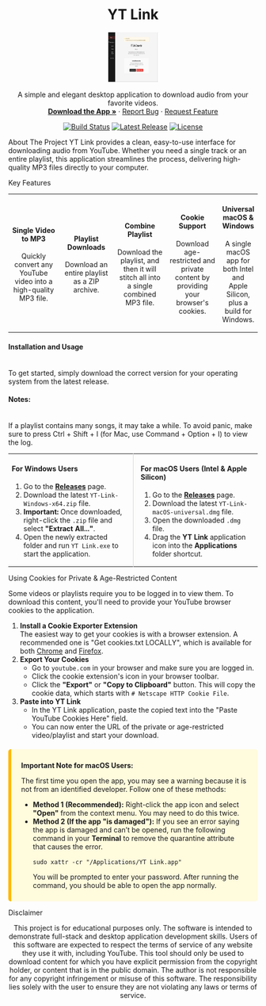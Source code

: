 <div align="center">
<h1 align="center">YT Link</h1>
<a href="https://github.com/Steven-Ou/yt-link">
<img src="https://raw.githubusercontent.com/Steven-Ou/yt-link/main/assets/app.png" alt="Logo" width="100" height="100">
</a>
<p align="center">
A simple and elegant desktop application to download audio from your favorite videos.
<br />
<a href="https://github.com/Steven-Ou/yt-link/releases/latest"><strong>Download the App »</strong></a>
·
<a href="https://github.com/Steven-Ou/yt-link/issues">Report Bug</a>
·
<a href="https://github.com/Steven-Ou/yt-link/issues">Request Feature</a>
</p>
<p align="center">
<a href="https://github.com/Steven-Ou/yt-link/actions/workflows/release.yml"><img src="https://github.com/Steven-Ou/yt-link/actions/workflows/release.yml/badge.svg" alt="Build Status"></a>
<a href="https://github.com/Steven-Ou/yt-link/releases/latest"><img src="https://img.shields.io/github/v/release/Steven-Ou/yt-link?color=E53935&label=latest%20version" alt="Latest Release"></a>
<a href="https://github.com/Steven-Ou/yt-link/blob/main/LICENSE"><img src="https://img.shields.io/github/license/Steven-Ou/yt-link?color=E53935" alt="License"></a>
</p>
</div>

About The Project
YT Link provides a clean, easy-to-use interface for downloading audio from YouTube. Whether you need a single track or an entire playlist, this application streamlines the process, delivering high-quality MP3 files directly to your computer.

Key Features
<table width="100%">
<tr>
<td align="center" width="25%">
<h4>Single Video to MP3</h4>
<p>Quickly convert any YouTube video into a high-quality MP3 file.</p>
</td>
<td align="center" width="25%">
<h4>Playlist Downloads</h4>
<p>Download an entire playlist as a ZIP archive.</p>
</td>
<td align="center" width="25%">
<h4>Combine Playlist</h4>
<p>Download the playlist, and then it will stitch all into a single combined MP3 file.</p> 
</td>  
<td align="center" width="25%">
<h4>Cookie Support</h4>
<p>Download age-restricted and private content by providing your browser's cookies.</p>
</td>
<td align="center" width="25%">
<h4>Universal macOS & Windows</h4>
<p>A single macOS app for both Intel and Apple Silicon, plus a build for Windows.</p>
</td>
</tr>
</table>

<h4> Installation and Usage</h4> <br>
To get started, simply download the correct version for your operating system from the latest release. <br>
<h4>Notes:</h4> <br>
 If a playlist contains many songs, it may take a while. To avoid panic, make sure to press Ctrl + Shift + I (for Mac, use Command + Option + I) to view the log.
<br>

<table width="100%">
<tr>
<td width="50%" valign="top" style="padding-right: 15px; border-right: 1px solid #d0d7de;">
<h4>For Windows Users</h4>
<ol>
<li>Go to the <a href="https://github.com/Steven-Ou/yt-link/releases/latest"><strong>Releases</strong></a> page.</li>
<li>Download the latest <code>YT-Link-Windows-x64.zip</code> file.</li>
<li><strong>Important:</strong> Once downloaded, right-click the <code>.zip</code> file and select <strong>"Extract All..."</strong>.</li>
<li>Open the newly extracted folder and run <code>YT Link.exe</code> to start the application.</li>
</ol>
</td>
<td width="50%" valign="top" style="padding-left: 15px;">
<h4>For macOS Users (Intel & Apple Silicon)</h4>
<ol>
<li>Go to the <a href="https://github.com/Steven-Ou/yt-link/releases/latest"><strong>Releases</strong></a> page.</li>
<li>Download the latest <code>YT-Link-macOS-universal.dmg</code> file.</li>
<li>Open the downloaded <code>.dmg</code> file.</li>
<li>Drag the <strong>YT Link</strong> application icon into the <strong>Applications</strong> folder shortcut.</li>
</ol>
</td>
</tr>
</table>

Using Cookies for Private & Age-Restricted Content
<p>Some videos or playlists require you to be logged in to view them. To download this content, you'll need to provide your YouTube browser cookies to the application.</p>
<ol>
<li>
<strong>Install a Cookie Exporter Extension</strong><br>
The easiest way to get your cookies is with a browser extension. A recommended one is "Get cookies.txt LOCALLY", which is available for both <a href="https://chrome.google.com/webstore/detail/get-cookiestxt-locally/cclelndahbckbenkjhflpdbgdldlbecc">Chrome</a> and <a href="https://addons.mozilla.org/en-US/firefox/addon/get-cookies-txt-locally/">Firefox</a>.
</li>
<li>
<strong>Export Your Cookies</strong>
<ul>
<li>Go to <code>youtube.com</code> in your browser and make sure you are logged in.</li>
<li>Click the cookie extension's icon in your browser toolbar.</li>
<li>Click the <strong>"Export"</strong> or <strong>"Copy to Clipboard"</strong> button. This will copy the cookie data, which starts with <code># Netscape HTTP Cookie File</code>.</li>
</ul>
</li>
<li>
<strong>Paste into YT Link</strong>
<ul>
<li>In the YT Link application, paste the copied text into the "Paste YouTube Cookies Here" field.</li>
<li>You can now enter the URL of the private or age-restricted video/playlist and start your download.</li>
</ul>
</li>
</ol>

<div style="background-color: #fffbdd; border-left: 6px solid #ffb900; padding: 10px 20px; margin-top: 20px; border-radius: 5px;">
<p><strong>Important Note for macOS Users:</strong></p>
<p>The first time you open the app, you may see a warning because it is not from an identified developer. Follow one of these methods:</p>
<ul>
<li>
<strong>Method 1 (Recommended):</strong> Right-click the app icon and select <strong>"Open"</strong> from the context menu. You may need to do this twice.
</li>
<li>
<strong>Method 2 (If the app "is damaged"):</strong> If you see an error saying the app is damaged and can’t be opened, run the following command in your <strong>Terminal</strong> to remove the quarantine attribute that causes the error.
<pre><code>sudo xattr -cr "/Applications/YT Link.app"</code></pre>
You will be prompted to enter your password. After running the command, you should be able to open the app normally.
</li>
</ul>
</div>

Disclaimer
<p align="center">
This project is for educational purposes only. The software is intended to demonstrate full-stack and desktop application development skills. Users of this software are expected to respect the terms of service of any website they use it with, including YouTube. This tool should only be used to download content for which you have explicit permission from the copyright holder, or content that is in the public domain. The author is not responsible for any copyright infringement or misuse of this software. The responsibility lies solely with the user to ensure they are not violating any laws or terms of service.
</p>
